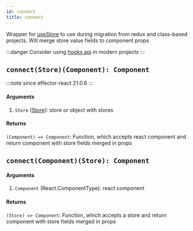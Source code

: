 ```yaml
---
id: connect
title: connect
---
```


Wrapper for [useStore](./useStore.md) to use during migration from redux and class-based projects. Will merge store value fields to component props

:::danger
Consider using [hooks api](./index.md#hooks) in modern projects
:::

## `connect(Store)(Component): Component`

:::note since
effector-react 21.0.6
:::

#### Arguments

1. `Store` ([Store](../effector/Store.md)): store or object with stores

#### Returns

`(Component) => Component`: Function, which accepts react component and return component with store fields merged in props

## `connect(Component)(Store): Component`

#### Arguments

1. `Component` (React.ComponentType): react component

#### Returns

`(Store) => Component`: Function, which accepts a store and return component with store fields merged in props
